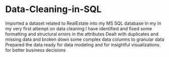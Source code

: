 # Data-Cleaning-in-SQL
Imported a dataset related to RealEstate into my MS SQL database
In my In my very first attempt on data cleaning I have identified and fixed some formatting and structural errors in the attributes
Dealt with duplicates and missing data and broken down some complex data columns to granular data 
Prepared the data ready for data modeling and for insightful visualizations for better business decisions  
